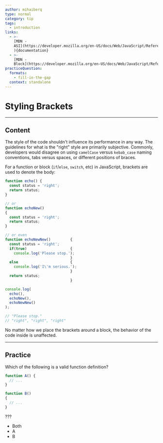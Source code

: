 ```yaml
---
author: mihaiberq
type: normal
category: tip
tags:
  - introduction
links:
  - >-
    [MDN -
    ASI](https://developer.mozilla.org/en-US/docs/Web/JavaScript/Reference/Lexical_grammar#Automatic_semicolon_insertion
    ){documentation}
  - >-
    [MDN -
    Block](https://developer.mozilla.org/en-US/docs/Web/JavaScript/Reference/Statements/block){documentation}
practiceQuestion:
  formats:
    - fill-in-the-gap
  context: standalone
---
```


# Styling Brackets


---

## Content

The style of the code shouldn't influence its performance in any way. The guidelines for what is the "right" style are primarily subjective. Commonly, developers would disagree on using `camelCase` versus `kebab_case` naming conventions, tabs versus spaces, or different positions of braces. 

For a function or block (`if`/`else`, `switch`, etc) in JavaScript, brackets are used to denote the body:

```javascript
function echo() {
  const status = 'right';
  return status;
}

// or
function echoNew()
{
  const status = 'right';
  return status;
}

// or even
function echoNewNew()         {
  const status = 'right';
  if(true)                    {
    console.log('Please stop.');
                              }
  else                        {
    console.log('I\'m serious.');
                              }
  return status;
                              }

console.log(
  echo(),
  echoNew(),
  echoNewNew()
);

// "Please stop."
// "right", "right", "right"
```

No matter how we place the brackets around a block, the behavior of the code inside is unaffected.


---

## Practice

Which of the following is a valid function definition?

```js
function A() {
  // ...
}

function B()
{
  // ...
}
```

???

- Both
- A
- B
